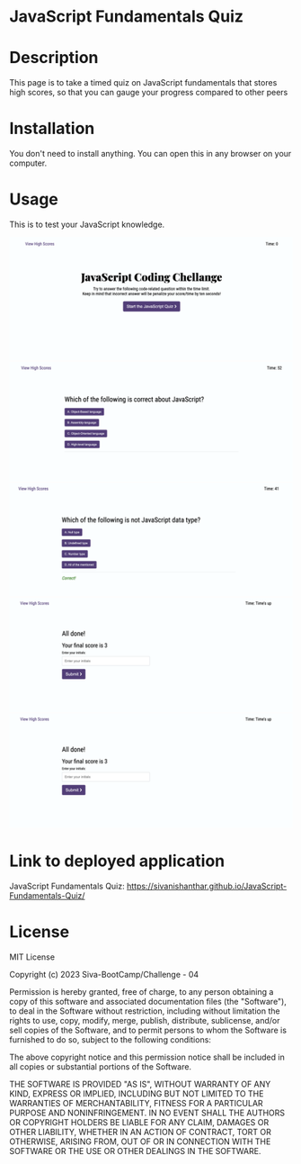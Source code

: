 # JavaScript Fundamentals Quiz

# Description

This page is to take a timed quiz on JavaScript fundamentals that stores high scores, so that you can gauge your progress compared to other peers

# Installation

You don't need to install anything. You can open this in any browser on your computer.

# Usage

This is to test your JavaScript knowledge.

![Start Page](images/startScreen.png)
![Qestion Start](images/questionStart.png)
![Correct Answer](images/correctAnswer.png)
![All Done](images/alldone.png)
![High Score](images/alldone.png)




# Link to deployed application

JavaScript Fundamentals Quiz: https://sivanishanthar.github.io/JavaScript-Fundamentals-Quiz/

# License

MIT License

Copyright (c) 2023 Siva-BootCamp/Challenge - 04

Permission is hereby granted, free of charge, to any person obtaining a copy
of this software and associated documentation files (the "Software"), to deal
in the Software without restriction, including without limitation the rights
to use, copy, modify, merge, publish, distribute, sublicense, and/or sell
copies of the Software, and to permit persons to whom the Software is
furnished to do so, subject to the following conditions:

The above copyright notice and this permission notice shall be included in all
copies or substantial portions of the Software.

THE SOFTWARE IS PROVIDED "AS IS", WITHOUT WARRANTY OF ANY KIND, EXPRESS OR
IMPLIED, INCLUDING BUT NOT LIMITED TO THE WARRANTIES OF MERCHANTABILITY,
FITNESS FOR A PARTICULAR PURPOSE AND NONINFRINGEMENT. IN NO EVENT SHALL THE
AUTHORS OR COPYRIGHT HOLDERS BE LIABLE FOR ANY CLAIM, DAMAGES OR OTHER
LIABILITY, WHETHER IN AN ACTION OF CONTRACT, TORT OR OTHERWISE, ARISING FROM,
OUT OF OR IN CONNECTION WITH THE SOFTWARE OR THE USE OR OTHER DEALINGS IN THE
SOFTWARE.
